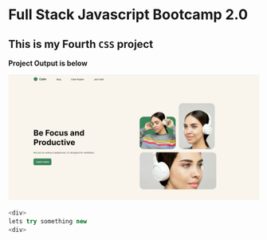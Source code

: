 # Full Stack Javascript Bootcamp 2.0

## This is my Fourth `CSS` project

**Project Output is below**

![Click Here TO Open Outut](./output.png)

```javascript
<div>
lets try something new
<div>

```